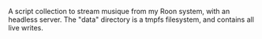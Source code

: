 A script collection to stream musique from my Roon system, with an headless server.
The "data" directory is a tmpfs filesystem, and contains all live writes.
